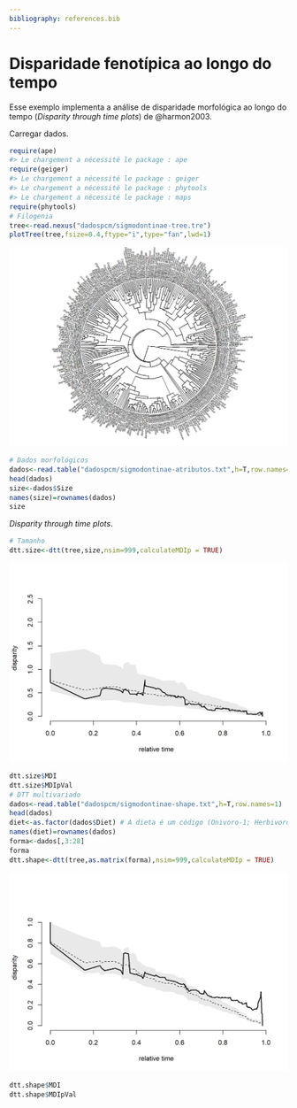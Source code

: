 ```yaml
---
bibliography: references.bib
---
```


# Disparidade fenotípica ao longo do tempo

Esse exemplo implementa a análise de disparidade morfológica ao longo do tempo (*Disparity through time plots*) de @harmon2003.

Carregar dados.


```r
require(ape)
#> Le chargement a nécessité le package : ape
require(geiger)
#> Le chargement a nécessité le package : geiger
#> Le chargement a nécessité le package : phytools
#> Le chargement a nécessité le package : maps
require(phytools)
# Filogenia
tree<-read.nexus("dadospcm/sigmodontinae-tree.tre")
plotTree(tree,fsize=0.4,ftype="i",type="fan",lwd=1)
```

<img src="04.9-pcmdtt_files/figure-html/unnamed-chunk-1-1.png" width="672" />

```r
# Dados morfológicos
dados<-read.table("dadospcm/sigmodontinae-atributos.txt",h=T,row.names=1)
head(dados)
size<-dados$Size
names(size)=rownames(dados)
size
```

*Disparity through time plots*.


```r
# Tamanho
dtt.size<-dtt(tree,size,nsim=999,calculateMDIp = TRUE)
```

<img src="04.9-pcmdtt_files/figure-html/unnamed-chunk-2-1.png" width="672" />

```r
dtt.size$MDI
dtt.size$MDIpVal
# DTT multivariado
dados<-read.table("dadospcm/sigmodontinae-shape.txt",h=T,row.names=1)
head(dados)
diet<-as.factor(dados$Diet) # A dieta é um código (Onivoro-1; Herbivoro-2; Insetivoro-3)
names(diet)=rownames(dados)
forma<-dados[,3:28]
forma
dtt.shape<-dtt(tree,as.matrix(forma),nsim=999,calculateMDIp = TRUE)
```

<img src="04.9-pcmdtt_files/figure-html/unnamed-chunk-2-2.png" width="672" />

```r
dtt.shape$MDI
dtt.shape$MDIpVal
```
